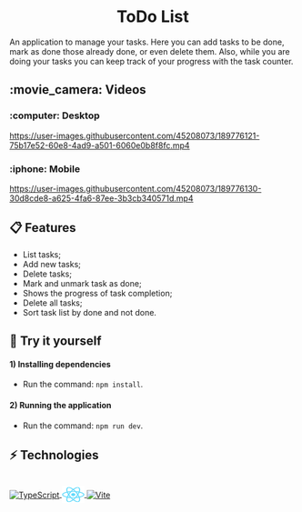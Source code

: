 <h1 align=center>ToDo List</h1>

An application to manage your tasks. Here you can add tasks to be done, mark as done those already done, or even delete them. Also, while you are doing your tasks you can keep track of your progress with the task counter.

<h2>:movie_camera: Videos</h2>
<h3>:computer: Desktop</h3>

https://user-images.githubusercontent.com/45208073/189776121-75b17e52-60e8-4ad9-a501-6060e0b8f8fc.mp4

<h3>:iphone: Mobile</h3>

https://user-images.githubusercontent.com/45208073/189776130-30d8cde8-a625-4fa6-87ee-3b3cb340571d.mp4

## :clipboard: Features
 - List tasks;
 - Add new tasks;
 - Delete tasks;
 - Mark and unmark task as done;
 - Shows the progress of task completion;
 - Delete all tasks;
 - Sort task list by done and not done.
 
## :rocket: Try it yourself
#### 1) Installing dependencies
- Run the command: ``npm install``.

#### 2) Running the application
- Run the command: ``npm run dev``.
  
 ## :zap: Technologies
  <div style="display: inline_block"><br>
  <a href="https://www.typescriptlang.org/" title="TypeScript">
     <img align="center" alt="TypeScript" height="30" width="40" src="https://cdn.jsdelivr.net/gh/devicons/devicon/icons/typescript/typescript-original.svg">
   </a>
   <a href="https://reactjs.org/" title="ReactJS">
    <img align="center" alt="ReactJS" height="30" width="40" src="https://raw.githubusercontent.com/devicons/devicon/master/icons/react/react-original.svg">
   </a>
    <a href="https://vitejs.dev/" title="Vite">
    <img align="center" alt="Vite" height="30" width="40" src="https://www.svgrepo.com/show/354521/vitejs.svg">
   </a>
  </div>
